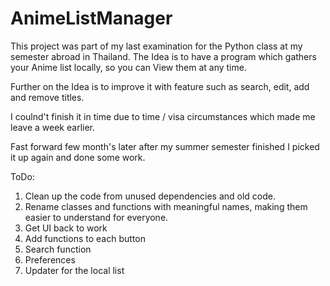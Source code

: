 # AnimeListManager


This project was part of my last examination for the Python class at my semester abroad in Thailand.
The Idea is to have a program which gathers your Anime list locally, so you can View them at any time.

Further on the Idea is to improve it with feature such as search, edit, add and remove titles.


I coulnd't finish it in time due to time / visa circumstances which made me leave a week earlier.

Fast forward few month's later after my summer semester finished I picked it up again and done some work.


ToDo: 

1. Clean up the code from unused dependencies and old code.
2. Rename classes and functions with meaningful names, making them easier to understand for everyone.
3. Get UI back to work
4. Add functions to each button
5. Search function
6. Preferences
7. Updater for the local list
